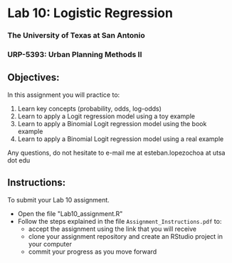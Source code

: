 # Lab 10: Logistic Regression
### The University of Texas at San Antonio
### URP-5393: Urban Planning Methods II


## Objectives:

In this assignment you will practice to:

1. Learn key concepts (probability, odds, log-odds)
2. Learn to apply a Logit regression model using a toy example
3. Learn to apply a Binomial Logit regression model using the book example
4. Learn to apply a Binomial Logit regression model using a real example


Any questions, do not hesitate to e-mail me at esteban.lopezochoa at utsa dot edu


## Instructions:

To submit your Lab 10 assignment. 

+ Open the file "Lab10_assignment.R"
+ Follow the steps explained in the file `Assignment_Instructions.pdf` to:
  - accept the assignment using the link that you will receive
  - clone your assignment repository and create an RStudio project in your computer
  - commit your progress as you move forward
